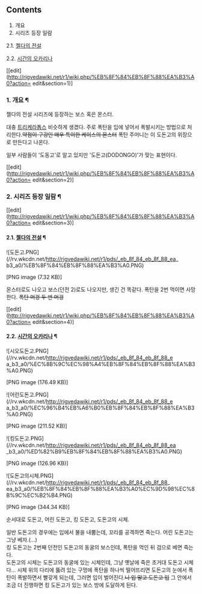 ## Contents

    

1. 개요 
2. 시리즈 등장 일람 
    

2.1. [젤다의 전설](%EC%A0%A4%EB%8B%A4%EC%9D%98%20%EC%A0%84%EC%84%A4.md)

2.2. [시간의 오카리나](%EC%8B%9C%EA%B0%84%EC%9D%98%20%EC%98%A4%EC%B9%B4%EB%A6%AC%EB%82%98.md)

[[edit](http://rigvedawiki.net/r1/wiki.php/%EB%8F%84%EB%8F%88%EA%B3%A0?action=
edit&section=1)]

### 1. 개요 ¶

젤다의 전설 시리즈에 등장하는 보스 혹은 몬스터.

  

대충 [트리케라톱스](%ED%8A%B8%EB%A6%AC%EC%BC%80%EB%9D%BC%ED%86%B1%EC%8A%A4.md) 비슷하게
생겼다. 주로 폭탄을 입에 넣어서 폭발시키는 방법으로 처리한다.<del>약점이 구강인 매우 특이한 케이스의 몬스터</del> 폭탄 주머니는
이 도돈고의 위장으로 만든다고 나온다.

  

일부 사람들이 '도동고'로 알고 있지만 '도돈고(DODONGO)'가 맞는 표현이다.

  

[[edit](http://rigvedawiki.net/r1/wiki.php/%EB%8F%84%EB%8F%88%EA%B3%A0?action=
edit&section=2)]

### 2. 시리즈 등장 일람 ¶

[[edit](http://rigvedawiki.net/r1/wiki.php/%EB%8F%84%EB%8F%88%EA%B3%A0?action=
edit&section=3)]

#### 2.1. [젤다의 전설](%EC%A0%A4%EB%8B%A4%EC%9D%98%20%EC%A0%84%EC%84%A4.md) ¶

![도돈고.PNG](//rv.wkcdn.net/http://rigvedawiki.net/r1/pds/_eb_8f_84_eb_8f_88_ea_
b3_a0/%EB%8F%84%EB%8F%88%EA%B3%A0.PNG)

[PNG image (7.32 KB)]

  
몬스터로도 나오고 보스(던전 2)로도 나오지만, 생긴 건 똑같다. 폭탄을 2번 먹이면 사망한다. <del>폭탄 머겅 두 번 머겅</del>

  

[[edit](http://rigvedawiki.net/r1/wiki.php/%EB%8F%84%EB%8F%88%EA%B3%A0?action=
edit&section=4)]

#### 2.2. [시간의 오카리나](%EC%8B%9C%EA%B0%84%EC%9D%98%20%EC%98%A4%EC%B9%B4%EB%A6%AC%EB%82%98.md) ¶

![시오도돈고.PNG](//rv.wkcdn.net/http://rigvedawiki.net/r1/pds/_eb_8f_84_eb_8f_88_e
a_b3_a0/%EC%8B%9C%EC%98%A4%EB%8F%84%EB%8F%88%EA%B3%A0.PNG)

[PNG image (176.49 KB)]

  

![어린도돈고.PNG](//rv.wkcdn.net/http://rigvedawiki.net/r1/pds/_eb_8f_84_eb_8f_88_e
a_b3_a0/%EC%96%B4%EB%A6%B0%EB%8F%84%EB%8F%88%EA%B3%A0.PNG)

[PNG image (211.52 KB)]

  

![킹도돈고.PNG](//rv.wkcdn.net/http://rigvedawiki.net/r1/pds/_eb_8f_84_eb_8f_88_ea
_b3_a0/%ED%82%B9%EB%8F%84%EB%8F%88%EA%B3%A0.PNG)

[PNG image (126.96 KB)]

  

![도돈고의시체.PNG](//rv.wkcdn.net/http://rigvedawiki.net/r1/pds/_eb_8f_84_eb_8f_88_
ea_b3_a0/%EB%8F%84%EB%8F%88%EA%B3%A0%EC%9D%98%EC%8B%9C%EC%B2%B4.PNG)

[PNG image (344.34 KB)]

  
순서대로 도돈고, 어린 도돈고, 킹 도돈고, 도돈고의 시체.  

일반 도돈고의 경우에는 입에서 불을 내뿜는데, 꼬리를 공격하면 죽는다. 어린 도돈고는 그냥 베자.(...)  
킹 도돈고는 2번째 던전인 도돈고의 동굴의 보스인데, 폭탄을 먹인 뒤 검으로 베면 죽는다.  
도돈고의 시체는 도돈고의 동굴에 있는 시체인데, 그냥 옛날에 죽은 초거대 도돈고 시체다... 시체 위의 다리에 뚫려 있는 구멍에 폭탄을
하나씩 떨어뜨리면 도돈고의 눈에서 폭탄이 폭발하면서 빨갛게 되는데, 그러면 입이 벌어진다.<del>니 입 말고 도돈고 입</del> 그
안에서 조금 더 진행하면 킹 도돈고가 있는 보스 방에 도달하게 된다.

